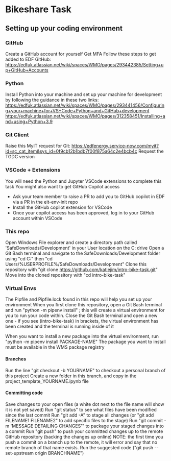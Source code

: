 # Bikeshare Task

## Setting up your coding environment
### GitHub
Create a GitHub account for yourself
Get MFA
Follow these steps to get added to EDF GitHub:
https://edfuk.atlassian.net/wiki/spaces/WMO/pages/293442385/Setting+up+GitHub+Accounts

### Python
Install Python into your machine and set up your machine for development by following the guidance in these two links: 
https://edfuk.atlassian.net/wiki/spaces/WMO/pages/293441456/Configuring+your+machine+for+VS+Code+Python+and+GitHub+development
https://edfuk.atlassian.net/wiki/spaces/WMO/pages/312358451/Installing+and+using+Python+3.9

### Git Client
Raise this MyIT request for Git: https://edfenergy.service-now.com/myit?id=sc_cat_item&sys_id=0f9cb12b1bdb7f00f875a64c2e4bcb4c
Request the TGDC version

### VSCode + Extensions
You will need the Python and Jupyter VSCode extensions to complete this task
You might also want to get GitHub Copilot access 
- Ask your team member to raise a PR to add you to GitHub copilot in EDF via a PR in the eit-env-init repo
- Install the GitHub copilot extension for VSCode
- Once your copilot access has been approved, log in to your GitHub account within VSCode

### This repo
Open Windows File explorer and create a directory path called 'SafeDownloads/Development' in your User location on the C: drive
Open a Git Bash terminal and navigate to the SafeDownloads/Development folder using "cd C:" then "cd Users/%USERPROFILE%/SafeDownloads/Development"
Clone this repository with "git clone https://github.com/katiejim/intro-bike-task.git"
Move into the cloned repository with "cd intro-bike-task"

### Virtual Envs
The Pipfile and Pipfile.lock found in this repo will help you set up your environment
When you first clone this repository, open a Git Bash terminal and run "python -m pipenv install" ; this will create a virtual environment for you to run your code within. Close the Git Bash terminal and open a new one - if you see (intro-bike-task) in brackets, the virtual environment has been created and the terminal is running inside of it

When you want to install a new package into the virtual environment, run "python -m pipenv install PACKAGE-NAME"
The package you want to install must be available in the WMS package registry

#### Branches
Run the line "git checkout -b YOURNAME" to checkout a personal branch of this project
Create a new folder in this branch, and copy in the project_template_YOURNAME.ipynb file

#### Committing code
Save changes to your open files (a white dot next to the file name will show it is not yet saved)
Run "git status" to see what files have been modified since the last commit
Run "git add -A" to stage all changes (or "git add FILENAME1 FILENAME2" to add specific files to the stage)
Run "git commit -m 'MESSAGE DETAILING CHANGES'" to package your staged changes into a commit
Run "git push" to push your committed changes up to the remote GitHub repository (backing the changes up online)
NOTE: the first time you push a commit on a branch up to the remote, it will error and say that no remote branch of that name exists. Run the suggested code ("git push --set-upstream origin BRANCHNAME")



